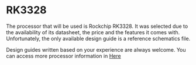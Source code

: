 # RK3328
The processor that will be used is Rockchip RK3328. It was selected due to the availability of its datasheet, the price and the features it comes with. Unfortunately, the only available design guide is a reference schematics file. 

Design guides written based on your experience are always welcome. You can access more processor information in [Here](http://opensource.rock-chips.com/wiki_RK3328 "Here")

